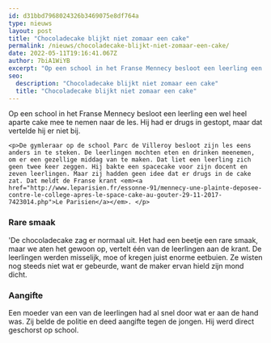 ```yaml
---
id: d31bbd7968024326b3469075e8df764a
type: nieuws
layout: post
title: "Chocoladecake blijkt niet zomaar een cake"
permalink: /nieuws/chocoladecake-blijkt-niet-zomaar-een-cake/
date: 2022-05-11T19:16:41.067Z
author: 7biA1WiYB
excerpt: "Op een school in het Franse Mennecy besloot een leerling een wel heel aparte cake mee te nemen naar de les. Hij had er drugs in gestopt, maar dat vertelde hij er niet bij.   "
seo:
  description: "Chocoladecake blijkt niet zomaar een cake"
  title: "Chocoladecake blijkt niet zomaar een cake"
---
```

Op een school in het Franse Mennecy besloot een leerling een wel heel aparte cake mee te nemen naar de les. Hij had er drugs in gestopt, maar dat vertelde hij er niet bij.   

    <p>De gymleraar op de school Parc de Villeroy besloot zijn les eens anders in te steken. De leerlingen mochten eten en drinken meenemen, om er een gezellige middag van te maken. Dat liet een leerling zich geen twee keer zeggen. Hij bakte een spacecake voor zijn docent en zeven leerlingen. Maar zij hadden geen idee dat er drugs in de cake zat. Dat meldt de Franse krant <em><a href="http://www.leparisien.fr/essonne-91/mennecy-une-plainte-deposee-contre-le-college-apres-le-space-cake-au-gouter-29-11-2017-7423014.php">Le Parisien</a></em>. </p>
<h3>Rare smaak</h3>
<p>'De chocoladecake zag er normaal uit. Het had een beetje een rare smaak, maar we aten het gewoon op, vertelt één van de leerlingen aan de krant. De leerlingen werden misselijk, moe of kregen juist enorme eetbuien. Ze wisten nog steeds niet wat er gebeurde, want de maker ervan hield zijn mond dicht.</p>
<h3>Aangifte</h3>
<p>Een moeder van een van de leerlingen had al snel door wat er aan de hand was. Zij belde de politie en deed aangifte tegen de jongen. Hij werd direct geschorst op school. </p>  
